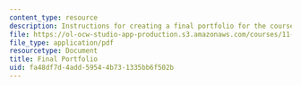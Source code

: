 ```yaml
---
content_type: resource
description: Instructions for creating a final portfolio for the course.
file: https://ol-ocw-studio-app-production.s3.amazonaws.com/courses/11-125-introduction-to-education-understanding-and-evaluating-education-spring-2009/fa48df7d4add59544b731335bb6f502b_MIT11_125s09_assn_Final_Portfolio06.pdf
file_type: application/pdf
resourcetype: Document
title: Final Portfolio
uid: fa48df7d-4add-5954-4b73-1335bb6f502b
---
```

